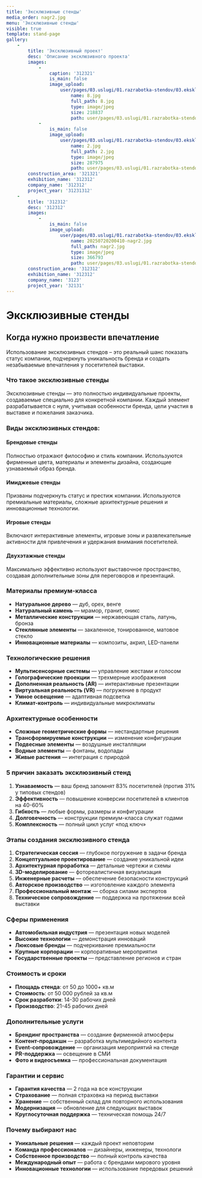 ```yaml
---
title: 'Эксклюзивные стенды'
media_order: nagr2.jpg
menu: 'Эксклюзивные стенды'
visible: true
template: stand-page
gallery:
    -
        title: 'Эксклюзивный проект'
        desc: 'Описание эксклюзивного проекта'
        images:
            -
                caption: '312321'
                is_main: false
                image_upload:
                    user/pages/03.uslugi/01.razrabotka-stendov/03.ekskluziv/8.jpg:
                        name: 8.jpg
                        full_path: 8.jpg
                        type: image/jpeg
                        size: 218837
                        path: user/pages/03.uslugi/01.razrabotka-stendov/03.ekskluziv/8.jpg
            -
                is_main: false
                image_upload:
                    user/pages/03.uslugi/01.razrabotka-stendov/03.ekskluziv/2.jpg:
                        name: 2.jpg
                        full_path: 2.jpg
                        type: image/jpeg
                        size: 287975
                        path: user/pages/03.uslugi/01.razrabotka-stendov/03.ekskluziv/2.jpg
        construction_area: '321321'
        exhibition_name: '312312'
        company_name: '312312'
        project_year: '31231312'
    -
        title: '312312'
        desc: '312312'
        images:
            -
                is_main: false
                image_upload:
                    user/pages/03.uslugi/01.razrabotka-stendov/03.ekskluziv/20250720200410-nagr2.jpg:
                        name: 20250720200410-nagr2.jpg
                        full_path: nagr2.jpg
                        type: image/jpeg
                        size: 366793
                        path: user/pages/03.uslugi/01.razrabotka-stendov/03.ekskluziv/20250720200410-nagr2.jpg
        construction_area: '312312'
        exhibition_name: '312312'
        company_name: '3123'
        project_year: '32131'
---
```


# Эксклюзивные стенды

## Когда нужно произвести впечатление

Использование эксклюзивных стендов – это реальный шанс показать статус компании, подчеркнуть уникальность бренда и создать незабываемые впечатления у посетителей выставки.

### Что такое эксклюзивные стенды

Эксклюзивные стенды — это полностью индивидуальные проекты, создаваемые специально для конкретной компании. Каждый элемент разрабатывается с нуля, учитывая особенности бренда, цели участия в выставке и пожелания заказчика.

### Виды эксклюзивных стендов:

#### **Брендовые стенды**
Полностью отражают философию и стиль компании. Используются фирменные цвета, материалы и элементы дизайна, создающие узнаваемый образ бренда.

#### **Имиджевые стенды**
Призваны подчеркнуть статус и престиж компании. Используются премиальные материалы, сложные архитектурные решения и инновационные технологии.

#### **Игровые стенды**
Включают интерактивные элементы, игровые зоны и развлекательные активности для привлечения и удержания внимания посетителей.

#### **Двухэтажные стенды**
Максимально эффективно используют выставочное пространство, создавая дополнительные зоны для переговоров и презентаций.

### Материалы премиум-класса

- **Натуральное дерево** — дуб, орех, венге
- **Натуральный камень** — мрамор, гранит, оникс
- **Металлические конструкции** — нержавеющая сталь, латунь, бронза
- **Стеклянные элементы** — закаленное, тонированное, матовое стекло
- **Инновационные материалы** — композиты, акрил, LED-панели

### Технологические решения

- **Мультисенсорные системы** — управление жестами и голосом
- **Голографические проекции** — трехмерные изображения
- **Дополненная реальность (AR)** — интерактивные презентации
- **Виртуальная реальность (VR)** — погружение в продукт
- **Умное освещение** — адаптивная подсветка
- **Климат-контроль** — индивидуальные микроклиматы

### Архитектурные особенности

- **Сложные геометрические формы** — нестандартные решения
- **Трансформируемые конструкции** — изменение конфигурации
- **Подвесные элементы** — воздушные инсталляции
- **Водные элементы** — фонтаны, водопады
- **Живые растения** — интеграция с природой

### 5 причин заказать эксклюзивный стенд

1. **Узнаваемость** — ваш бренд запомнят 83% посетителей (против 31% у типовых стендов)
2. **Эффективность** — повышение конверсии посетителей в клиентов на 40-60%
3. **Гибкость** — любые формы, размеры и конфигурации
4. **Долговечность** — конструкции премиум-класса служат годами
5. **Комплексность** — полный цикл услуг «под ключ»

### Этапы создания эксклюзивного стенда

1. **Стратегическая сессия** — глубокое погружение в задачи бренда
2. **Концептуальное проектирование** — создание уникальной идеи
3. **Архитектурная проработка** — детальные чертежи и схемы
4. **3D-моделирование** — фотореалистичная визуализация
5. **Инженерные расчеты** — обеспечение безопасности конструкций
6. **Авторское производство** — изготовление каждого элемента
7. **Профессиональный монтаж** — сборка силами экспертов
8. **Техническое сопровождение** — поддержка на протяжении всей выставки

### Сферы применения

- **Автомобильная индустрия** — презентация новых моделей
- **Высокие технологии** — демонстрация инноваций
- **Люксовые бренды** — подчеркивание премиальности
- **Крупные корпорации** — корпоративные мероприятия
- **Государственные проекты** — представление регионов и стран

### Стоимость и сроки

- **Площадь стенда**: от 50 до 1000+ кв.м
- **Стоимость**: от 50 000 рублей за кв.м
- **Срок разработки**: 14-30 рабочих дней
- **Производство**: 21-45 рабочих дней

### Дополнительные услуги

- **Брендинг пространства** — создание фирменной атмосферы
- **Контент-продакшн** — разработка мультимедийного контента
- **Event-сопровождение** — организация мероприятий на стенде
- **PR-поддержка** — освещение в СМИ
- **Фото и видеосъемка** — профессиональная документация

### Гарантии и сервис

- **Гарантия качества** — 2 года на все конструкции
- **Страхование** — полная страховка на период выставки
- **Хранение** — собственный склад для повторного использования
- **Модернизация** — обновление для следующих выставок
- **Круглосуточная поддержка** — техническая помощь 24/7

### Почему выбирают нас

- **Уникальные решения** — каждый проект неповторим
- **Команда профессионалов** — дизайнеры, инженеры, технологи
- **Собственное производство** — полный контроль качества
- **Международный опыт** — работа с брендами мирового уровня
- **Инновационные технологии** — использование передовых решений 